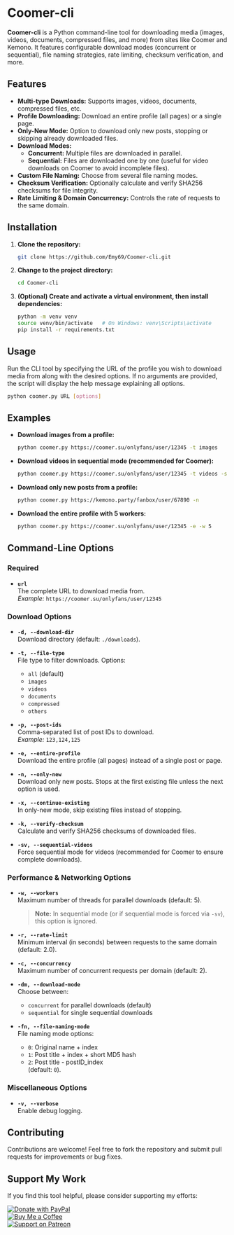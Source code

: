 # Coomer-cli

**Coomer-cli** is a Python command-line tool for downloading media (images, videos, documents, compressed files, and more) from sites like Coomer and Kemono. It features configurable download modes (concurrent or sequential), file naming strategies, rate limiting, checksum verification, and more.

## Features

- **Multi-type Downloads:** Supports images, videos, documents, compressed files, etc.
- **Profile Downloading:** Download an entire profile (all pages) or a single page.
- **Only-New Mode:** Option to download only new posts, stopping or skipping already downloaded files.
- **Download Modes:**  
  - **Concurrent:** Multiple files are downloaded in parallel.  
  - **Sequential:** Files are downloaded one by one (useful for video downloads on Coomer to avoid incomplete files).
- **Custom File Naming:** Choose from several file naming modes.
- **Checksum Verification:** Optionally calculate and verify SHA256 checksums for file integrity.
- **Rate Limiting & Domain Concurrency:** Controls the rate of requests to the same domain.

## Installation

1. **Clone the repository:**

   ```bash
   git clone https://github.com/Emy69/Coomer-cli.git
   ```

2. **Change to the project directory:**

   ```bash
   cd Coomer-cli
   ```

3. **(Optional) Create and activate a virtual environment, then install dependencies:**

   ```bash
   python -m venv venv
   source venv/bin/activate   # On Windows: venv\Scripts\activate
   pip install -r requirements.txt
   ```

## Usage

Run the CLI tool by specifying the URL of the profile you wish to download media from along with the desired options. If no arguments are provided, the script will display the help message explaining all options.

```bash
python coomer.py URL [options]
```

## Examples

- **Download images from a profile:**

  ```bash
  python coomer.py https://coomer.su/onlyfans/user/12345 -t images
  ```

- **Download videos in sequential mode (recommended for Coomer):**

  ```bash
  python coomer.py https://coomer.su/onlyfans/user/12345 -t videos -sv
  ```

- **Download only new posts from a profile:**

  ```bash
  python coomer.py https://kemono.party/fanbox/user/67890 -n
  ```

- **Download the entire profile with 5 workers:**

  ```bash
  python coomer.py https://coomer.su/onlyfans/user/12345 -e -w 5
  ```

## Command-Line Options

### Required

- **`url`**  
  The complete URL to download media from.  
  _Example:_ `https://coomer.su/onlyfans/user/12345`

### Download Options

- **`-d, --download-dir`**  
  Download directory (default: `./downloads`).

- **`-t, --file-type`**  
  File type to filter downloads. Options:  
  - `all` (default)  
  - `images`  
  - `videos`  
  - `documents`  
  - `compressed`  
  - `others`

- **`-p, --post-ids`**  
  Comma-separated list of post IDs to download.  
  _Example:_ `123,124,125`

- **`-e, --entire-profile`**  
  Download the entire profile (all pages) instead of a single post or page.

- **`-n, --only-new`**  
  Download only new posts. Stops at the first existing file unless the next option is used.

- **`-x, --continue-existing`**  
  In only-new mode, skip existing files instead of stopping.

- **`-k, --verify-checksum`**  
  Calculate and verify SHA256 checksums of downloaded files.

- **`-sv, --sequential-videos`**  
  Force sequential mode for videos (recommended for Coomer to ensure complete downloads).

### Performance & Networking Options

- **`-w, --workers`**  
  Maximum number of threads for parallel downloads (default: 5).  
  > **Note:** In sequential mode (or if sequential mode is forced via `-sv`), this option is ignored.

- **`-r, --rate-limit`**  
  Minimum interval (in seconds) between requests to the same domain (default: 2.0).

- **`-c, --concurrency`**  
  Maximum number of concurrent requests per domain (default: 2).

- **`-dm, --download-mode`**  
  Choose between:  
    - `concurrent` for parallel downloads (default)  
    - `sequential` for single sequential downloads

- **`-fn, --file-naming-mode`**  
  File naming mode options:  
    - `0`: Original name + index  
    - `1`: Post title + index + short MD5 hash  
    - `2`: Post title - postID_index  
  (default: `0`).

### Miscellaneous Options

- **`-v, --verbose`**  
  Enable debug logging.

## Contributing

Contributions are welcome! Feel free to fork the repository and submit pull requests for improvements or bug fixes.

## Support My Work

If you find this tool helpful, please consider supporting my efforts:

[![Donate with PayPal](https://img.shields.io/badge/Donate-PayPal-blue.svg?logo=paypal&style=for-the-badge)](https://www.paypal.com/paypalme/Emy699)  
[![Buy Me a Coffee](https://img.shields.io/badge/Buy%20Me%20a%20Coffee-FFDD00.svg?style=for-the-badge&logo=buy-me-a-coffee&logoColor=black)](https://buymeacoffee.com/emy_69)  
[![Support on Patreon](https://img.shields.io/badge/Support%20on%20Patreon-FF424D.svg?style=for-the-badge&logo=patreon&logoColor=white)](https://www.patreon.com/emy69)
```
